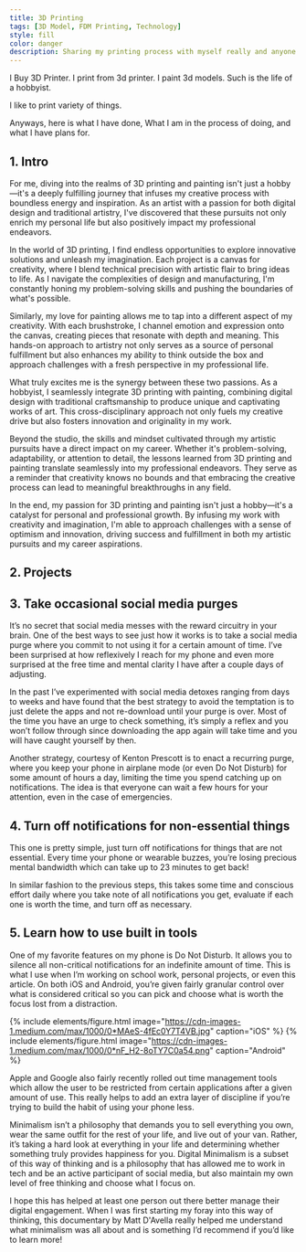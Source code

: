 ```yaml
---
title: 3D Printing
tags: [3D Model, FDM Printing, Technology]
style: fill
color: danger
description: Sharing my printing process with myself really and anyone else slightly interested.
---
```


I Buy 3D Printer. I print from 3d printer. I paint 3d models. Such is the life of a hobbyist.

I like to print variety of things. 

Anyways, here is what I have done, What I am in the process of doing, and what I have plans for.

## 1. Intro

For me, diving into the realms of 3D printing and painting isn't just a hobby—it's a deeply fulfilling journey that infuses my creative process with boundless energy and inspiration. As an artist with a passion for both digital design and traditional artistry, I've discovered that these pursuits not only enrich my personal life but also positively impact my professional endeavors.

In the world of 3D printing, I find endless opportunities to explore innovative solutions and unleash my imagination. Each project is a canvas for creativity, where I blend technical precision with artistic flair to bring ideas to life. As I navigate the complexities of design and manufacturing, I'm constantly honing my problem-solving skills and pushing the boundaries of what's possible.

Similarly, my love for painting allows me to tap into a different aspect of my creativity. With each brushstroke, I channel emotion and expression onto the canvas, creating pieces that resonate with depth and meaning. This hands-on approach to artistry not only serves as a source of personal fulfillment but also enhances my ability to think outside the box and approach challenges with a fresh perspective in my professional life.

What truly excites me is the synergy between these two passions. As a hobbyist, I seamlessly integrate 3D printing with painting, combining digital design with traditional craftsmanship to produce unique and captivating works of art. This cross-disciplinary approach not only fuels my creative drive but also fosters innovation and originality in my work.

Beyond the studio, the skills and mindset cultivated through my artistic pursuits have a direct impact on my career. Whether it's problem-solving, adaptability, or attention to detail, the lessons learned from 3D printing and painting translate seamlessly into my professional endeavors. They serve as a reminder that creativity knows no bounds and that embracing the creative process can lead to meaningful breakthroughs in any field.

In the end, my passion for 3D printing and painting isn't just a hobby—it's a catalyst for personal and professional growth. By infusing my work with creativity and imagination, I'm able to approach challenges with a sense of optimism and innovation, driving success and fulfillment in both my artistic pursuits and my career aspirations.

## 2. Projects



## 3. Take occasional social media purges

It’s no secret that social media messes with the reward circuitry in your brain. One of the best ways to see just how it works is to take a social media purge where you commit to not using it for a certain amount of time. I’ve been surprised at how reflexively I reach for my phone and even more surprised at the free time and mental clarity I have after a couple days of adjusting.

In the past I’ve experimented with social media detoxes ranging from days to weeks and have found that the best strategy to avoid the temptation is to just delete the apps and not re-download until your purge is over. Most of the time you have an urge to check something, it’s simply a reflex and you won’t follow through since downloading the app again will take time and you will have caught yourself by then.

Another strategy, courtesy of Kenton Prescott is to enact a recurring purge, where you keep your phone in airplane mode (or even Do Not Disturb) for some amount of hours a day, limiting the time you spend catching up on notifications. The idea is that everyone can wait a few hours for your attention, even in the case of emergencies.

## 4. Turn off notifications for non-essential things

This one is pretty simple, just turn off notifications for things that are not essential. Every time your phone or wearable buzzes, you’re losing precious mental bandwidth which can take up to 23 minutes to get back!

In similar fashion to the previous steps, this takes some time and conscious effort daily where you take note of all notifications you get, evaluate if each one is worth the time, and turn off as necessary.

## 5. Learn how to use built in tools

One of my favorite features on my phone is Do Not Disturb. It allows you to silence all non-critical notifications for an indefinite amount of time. This is what I use when I’m working on school work, personal projects, or even this article. On both iOS and Android, you’re given fairly granular control over what is considered critical so you can pick and choose what is worth the focus lost from a distraction.

{% include elements/figure.html image="https://cdn-images-1.medium.com/max/1000/0*MAeS-4fEc0Y7T4VB.jpg" caption="iOS" %}
{% include elements/figure.html image="https://cdn-images-1.medium.com/max/1000/0*nF_H2-8oTY7C0a54.png" caption="Android" %}

Apple and Google also fairly recently rolled out time management tools which allow the user to be restricted from certain applications after a given amount of use. This really helps to add an extra layer of discipline if you’re trying to build the habit of using your phone less.

Minimalism isn’t a philosophy that demands you to sell everything you own, wear the same outfit for the rest of your life, and live out of your van. Rather, it’s taking a hard look at everything in your life and determining whether something truly provides happiness for you. Digital Minimalism is a subset of this way of thinking and is a philosophy that has allowed me to work in tech and be an active participant of social media, but also maintain my own level of free thinking and choose what I focus on.

I hope this has helped at least one person out there better manage their digital engagement. When I was first starting my foray into this way of thinking, this documentary by Matt D'Avella really helped me understand what minimalism was all about and is something I’d recommend if you’d like to learn more!
